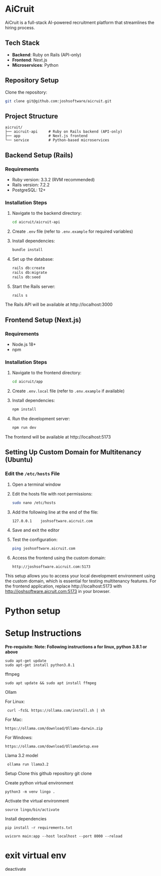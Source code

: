 # AiCruit

AiCruit is a full-stack AI-powered recruitment platform that streamlines the hiring process.

## Tech Stack

- **Backend**: Ruby on Rails (API-only)
- **Frontend**: Next.js
- **Microservices**: Python

## Repository Setup

Clone the repository:

```bash
git clone git@github.com:joshsoftware/aicruit.git
```

## Project Structure

```
aicruit/
├── aicruit-api     # Ruby on Rails backend (API-only)
├── app             # Next.js frontend
└── service         # Python-based microservices
```

## Backend Setup (Rails)

### Requirements
- Ruby version: 3.3.2 (RVM recommended)
- Rails version: 7.2.2
- PostgreSQL: 12+

### Installation Steps

1. Navigate to the backend directory:
   ```bash
   cd aicruit/aicruit-api
   ```

2. Create `.env` file (refer to `.env.example` for required variables)

3. Install dependencies:
   ```bash
   bundle install
   ```

4. Set up the database:
   ```bash
   rails db:create
   rails db:migrate
   rails db:seed
   ```

5. Start the Rails server:
   ```bash
   rails s
   ```

The Rails API will be available at http://localhost:3000

## Frontend Setup (Next.js)

### Requirements
- Node.js 18+
- npm

### Installation Steps

1. Navigate to the frontend directory:
   ```bash
   cd aicruit/app
   ```

2. Create `.env.local` file (refer to `.env.example` if available)

3. Install dependencies:
   ```bash
   npm install
   ```

4. Run the development server:
   ```bash
   npm run dev
   ```

The frontend will be available at http://localhost:5173

## Setting Up Custom Domain for Multitenancy (Ubuntu)

### Edit the `/etc/hosts` File

1. Open a terminal window

2. Edit the hosts file with root permissions:
   ```bash
   sudo nano /etc/hosts
   ```

3. Add the following line at the end of the file:
   ```
   127.0.0.1    joshsoftware.aicruit.com
   ```

4. Save and exit the editor

5. Test the configuration:
   ```bash
   ping joshsoftware.aicruit.com
   ```

6. Access the frontend using the custom domain:
   ```
   http://joshsoftware.aicruit.com:5173
   ```

This setup allows you to access your local development environment using the custom domain, which is essential for testing multitenancy features. For the frontend application, replace http://localhost:5173 with http://joshsoftware.aicruit.com:5173 in your browser.


# Python setup 

# Setup Instructions
**Pre-requisite: Note: Following instructions a for linux, python 3.8.1 or above**

    sudo apt-get update
    sudo apt-get install python3.8.1

ffmpeg

    sudo apt update && sudo apt install ffmpeg

Ollam

For Linux:

     curl -fsSL https://ollama.com/install.sh | sh

For Mac:

    https://ollama.com/download/Ollama-darwin.zip

For Windows:

    https://ollama.com/download/OllamaSetup.exe

Llama 3.2 model

     ollama run llama3.2

Setup Clone this github repository git clone

Create python virtual environment

    python3 -m venv lingo .

Activate the virtual environment

    source lingo/bin/activate

Install dependencies

    pip install -r requirements.txt

    uvicorn main:app --host localhost --port 8000 --reload

# exit virtual env

deactivate
